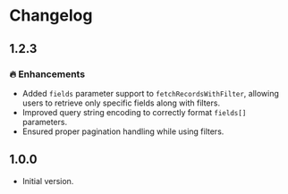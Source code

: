 # Changelog

## 1.2.3
### 🔥 Enhancements
- Added `fields` parameter support to `fetchRecordsWithFilter`, allowing users to retrieve only specific fields along with filters.
- Improved query string encoding to correctly format `fields[]` parameters.
- Ensured proper pagination handling while using filters.

## 1.0.0
- Initial version.
